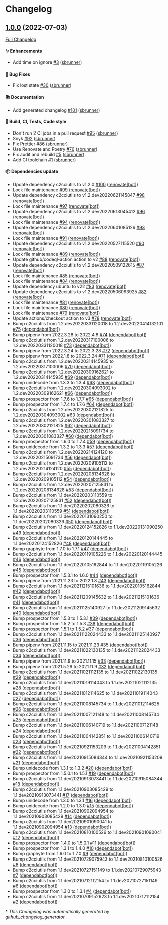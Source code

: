 # Changelog

## [1.0.0](https://github.com/sbrunner/netatmo2graphite/tree/1.0.0) (2022-07-03)

[Full Changelog](https://github.com/sbrunner/netatmo2graphite/compare/227edf87b31d6f6a9a94ebe4c1069a3f3fc20bf9...1.0.0)

#### :sparkles: Enhancements

- Add time on ignore [\#3](https://github.com/sbrunner/netatmo2graphite/pull/3) ([sbrunner](https://github.com/sbrunner))

#### :bug: Bug Fixes

- Fix lost state [\#30](https://github.com/sbrunner/netatmo2graphite/pull/30) ([sbrunner](https://github.com/sbrunner))

#### :books: Documentation

- Add generated changelog [\#101](https://github.com/sbrunner/netatmo2graphite/pull/101) ([sbrunner](https://github.com/sbrunner))

#### :wrench: Build, CI, Tests, Code style

- Don't run 2 CI jobs in a pull request [\#95](https://github.com/sbrunner/netatmo2graphite/pull/95) ([sbrunner](https://github.com/sbrunner))
- Snyk [\#92](https://github.com/sbrunner/netatmo2graphite/pull/92) ([sbrunner](https://github.com/sbrunner))
- Fix Prettier [\#86](https://github.com/sbrunner/netatmo2graphite/pull/86) ([sbrunner](https://github.com/sbrunner))
- Use Renovate and Poetry [\#76](https://github.com/sbrunner/netatmo2graphite/pull/76) ([sbrunner](https://github.com/sbrunner))
- Fix audit and rebuild [\#5](https://github.com/sbrunner/netatmo2graphite/pull/5) ([sbrunner](https://github.com/sbrunner))
- Add CI toolchain [\#1](https://github.com/sbrunner/netatmo2graphite/pull/1) ([sbrunner](https://github.com/sbrunner))

#### :package: Dependencies update

- Update dependency c2cciutils to v1.2.0 [\#100](https://github.com/sbrunner/netatmo2graphite/pull/100) ([renovate[bot]](https://github.com/apps/renovate))
- Lock file maintenance [\#99](https://github.com/sbrunner/netatmo2graphite/pull/99) ([renovate[bot]](https://github.com/apps/renovate))
- Update dependency c2cciutils to v1.2.dev20220621145847 [\#98](https://github.com/sbrunner/netatmo2graphite/pull/98) ([renovate[bot]](https://github.com/apps/renovate))
- Lock file maintenance [\#97](https://github.com/sbrunner/netatmo2graphite/pull/97) ([renovate[bot]](https://github.com/apps/renovate))
- Update dependency c2cciutils to v1.2.dev20220613045412 [\#96](https://github.com/sbrunner/netatmo2graphite/pull/96) ([renovate[bot]](https://github.com/apps/renovate))
- Lock file maintenance [\#94](https://github.com/sbrunner/netatmo2graphite/pull/94) ([renovate[bot]](https://github.com/apps/renovate))
- Update dependency c2cciutils to v1.2.dev20220601085126 [\#93](https://github.com/sbrunner/netatmo2graphite/pull/93) ([renovate[bot]](https://github.com/apps/renovate))
- Lock file maintenance [\#91](https://github.com/sbrunner/netatmo2graphite/pull/91) ([renovate[bot]](https://github.com/apps/renovate))
- Update dependency c2cciutils to v1.2.dev20220527115520 [\#90](https://github.com/sbrunner/netatmo2graphite/pull/90) ([renovate[bot]](https://github.com/apps/renovate))
- Lock file maintenance [\#89](https://github.com/sbrunner/netatmo2graphite/pull/89) ([renovate[bot]](https://github.com/apps/renovate))
- Update github/codeql-action action to v2 [\#88](https://github.com/sbrunner/netatmo2graphite/pull/88) ([renovate[bot]](https://github.com/apps/renovate))
- Update dependency c2cciutils to v1.2.dev20220509122615 [\#87](https://github.com/sbrunner/netatmo2graphite/pull/87) ([renovate[bot]](https://github.com/apps/renovate))
- Lock file maintenance [\#85](https://github.com/sbrunner/netatmo2graphite/pull/85) ([renovate[bot]](https://github.com/apps/renovate))
- Lock file maintenance [\#84](https://github.com/sbrunner/netatmo2graphite/pull/84) ([renovate[bot]](https://github.com/apps/renovate))
- Update dependency ubuntu to v22 [\#83](https://github.com/sbrunner/netatmo2graphite/pull/83) ([renovate[bot]](https://github.com/apps/renovate))
- Update dependency c2cciutils to v1.2.dev20220506093925 [\#82](https://github.com/sbrunner/netatmo2graphite/pull/82) ([renovate[bot]](https://github.com/apps/renovate))
- Lock file maintenance [\#81](https://github.com/sbrunner/netatmo2graphite/pull/81) ([renovate[bot]](https://github.com/apps/renovate))
- Lock file maintenance [\#80](https://github.com/sbrunner/netatmo2graphite/pull/80) ([renovate[bot]](https://github.com/apps/renovate))
- Lock file maintenance [\#79](https://github.com/sbrunner/netatmo2graphite/pull/79) ([renovate[bot]](https://github.com/apps/renovate))
- Update actions/checkout action to v3 [\#78](https://github.com/sbrunner/netatmo2graphite/pull/78) ([renovate[bot]](https://github.com/apps/renovate))
- Bump c2cciutils from 1.2.dev20220331120018 to 1.2.dev20220414132101 [\#75](https://github.com/sbrunner/netatmo2graphite/pull/75) ([dependabot[bot]](https://github.com/apps/dependabot))
- Bump pipenv from 2022.3.28 to 2022.4.8 [\#74](https://github.com/sbrunner/netatmo2graphite/pull/74) ([dependabot[bot]](https://github.com/apps/dependabot))
- Bump c2cciutils from 1.2.dev20220317100006 to 1.2.dev20220331120018 [\#73](https://github.com/sbrunner/netatmo2graphite/pull/73) ([dependabot[bot]](https://github.com/apps/dependabot))
- Bump pipenv from 2022.3.24 to 2022.3.28 [\#72](https://github.com/sbrunner/netatmo2graphite/pull/72) ([dependabot[bot]](https://github.com/apps/dependabot))
- Bump pipenv from 2022.1.8 to 2022.3.24 [\#71](https://github.com/sbrunner/netatmo2graphite/pull/71) ([dependabot[bot]](https://github.com/apps/dependabot))
- Bump c2cciutils from 1.2.dev20220314145935 to 1.2.dev20220317100006 [\#70](https://github.com/sbrunner/netatmo2graphite/pull/70) ([dependabot[bot]](https://github.com/apps/dependabot))
- Bump c2cciutils from 1.2.dev20220309162621 to 1.2.dev20220314145935 [\#69](https://github.com/sbrunner/netatmo2graphite/pull/69) ([dependabot[bot]](https://github.com/apps/dependabot))
- Bump unidecode from 1.3.3 to 1.3.4 [\#68](https://github.com/sbrunner/netatmo2graphite/pull/68) ([dependabot[bot]](https://github.com/apps/dependabot))
- Bump c2cciutils from 1.2.dev20220304093002 to 1.2.dev20220309162621 [\#66](https://github.com/sbrunner/netatmo2graphite/pull/66) ([dependabot[bot]](https://github.com/apps/dependabot))
- Bump prospector from 1.7.6 to 1.7.7 [\#65](https://github.com/sbrunner/netatmo2graphite/pull/65) ([dependabot[bot]](https://github.com/apps/dependabot))
- Bump prospector from 1.7.4 to 1.7.6 [\#64](https://github.com/sbrunner/netatmo2graphite/pull/64) ([dependabot[bot]](https://github.com/apps/dependabot))
- Bump c2cciutils from 1.2.dev20220302121825 to 1.2.dev20220304093002 [\#63](https://github.com/sbrunner/netatmo2graphite/pull/63) ([dependabot[bot]](https://github.com/apps/dependabot))
- Bump c2cciutils from 1.2.dev20220301083327 to 1.2.dev20220302121825 [\#62](https://github.com/sbrunner/netatmo2graphite/pull/62) ([dependabot[bot]](https://github.com/apps/dependabot))
- Bump c2cciutils from 1.2.dev20220215091734 to 1.2.dev20220301083327 [\#60](https://github.com/sbrunner/netatmo2graphite/pull/60) ([dependabot[bot]](https://github.com/apps/dependabot))
- Bump prospector from 1.6.0 to 1.7.4 [\#59](https://github.com/sbrunner/netatmo2graphite/pull/59) ([dependabot[bot]](https://github.com/apps/dependabot))
- Bump unidecode from 1.3.2 to 1.3.3 [\#57](https://github.com/sbrunner/netatmo2graphite/pull/57) ([dependabot[bot]](https://github.com/apps/dependabot))
- Bump c2cciutils from 1.2.dev20220214124120 to 1.2.dev20220215091734 [\#56](https://github.com/sbrunner/netatmo2graphite/pull/56) ([dependabot[bot]](https://github.com/apps/dependabot))
- Bump c2cciutils from 1.2.dev20220209105112 to 1.2.dev20220214124120 [\#55](https://github.com/sbrunner/netatmo2graphite/pull/55) ([dependabot[bot]](https://github.com/apps/dependabot))
- Bump c2cciutils from 1.2.dev20220208134628 to 1.2.dev20220209105112 [\#54](https://github.com/sbrunner/netatmo2graphite/pull/54) ([dependabot[bot]](https://github.com/apps/dependabot))
- Bump c2cciutils from 1.2.dev20220207125831 to 1.2.dev20220208134628 [\#53](https://github.com/sbrunner/netatmo2graphite/pull/53) ([dependabot[bot]](https://github.com/apps/dependabot))
- Bump c2cciutils from 1.1.dev20220203110559 to 1.2.dev20220207125831 [\#52](https://github.com/sbrunner/netatmo2graphite/pull/52) ([dependabot[bot]](https://github.com/apps/dependabot))
- Bump c2cciutils from 1.1.dev20220202080326 to 1.1.dev20220203110559 [\#51](https://github.com/sbrunner/netatmo2graphite/pull/51) ([dependabot[bot]](https://github.com/apps/dependabot))
- Bump c2cciutils from 1.1.dev20220131090250 to 1.1.dev20220202080326 [\#50](https://github.com/sbrunner/netatmo2graphite/pull/50) ([dependabot[bot]](https://github.com/apps/dependabot))
- Bump c2cciutils from 1.1.dev20220124152826 to 1.1.dev20220131090250 [\#49](https://github.com/sbrunner/netatmo2graphite/pull/49) ([dependabot[bot]](https://github.com/apps/dependabot))
- Bump c2cciutils from 1.1.dev20220120144445 to 1.1.dev20220124152826 [\#48](https://github.com/sbrunner/netatmo2graphite/pull/48) ([dependabot[bot]](https://github.com/apps/dependabot))
- Bump graphyte from 1.7.0 to 1.7.1 [\#47](https://github.com/sbrunner/netatmo2graphite/pull/47) ([dependabot[bot]](https://github.com/apps/dependabot))
- Bump c2cciutils from 1.1.dev20220119105226 to 1.1.dev20220120144445 [\#46](https://github.com/sbrunner/netatmo2graphite/pull/46) ([dependabot[bot]](https://github.com/apps/dependabot))
- Bump c2cciutils from 1.1.dev20220105162844 to 1.1.dev20220119105226 [\#45](https://github.com/sbrunner/netatmo2graphite/pull/45) ([dependabot[bot]](https://github.com/apps/dependabot))
- Bump prospector from 1.5.3.1 to 1.6.0 [\#44](https://github.com/sbrunner/netatmo2graphite/pull/44) ([dependabot[bot]](https://github.com/apps/dependabot))
- Bump pipenv from 2021.11.23 to 2022.1.8 [\#43](https://github.com/sbrunner/netatmo2graphite/pull/43) ([dependabot[bot]](https://github.com/apps/dependabot))
- Bump c2cciutils from 1.1.dev20211215101636 to 1.1.dev20220105162844 [\#42](https://github.com/sbrunner/netatmo2graphite/pull/42) ([dependabot[bot]](https://github.com/apps/dependabot))
- Bump c2cciutils from 1.1.dev20211209145632 to 1.1.dev20211215101636 [\#41](https://github.com/sbrunner/netatmo2graphite/pull/41) ([dependabot[bot]](https://github.com/apps/dependabot))
- Bump c2cciutils from 1.1.dev20211125140927 to 1.1.dev20211209145632 [\#40](https://github.com/sbrunner/netatmo2graphite/pull/40) ([dependabot[bot]](https://github.com/apps/dependabot))
- Bump prospector from 1.5.3 to 1.5.3.1 [\#39](https://github.com/sbrunner/netatmo2graphite/pull/39) ([dependabot[bot]](https://github.com/apps/dependabot))
- Bump prospector from 1.5.2 to 1.5.3 [\#38](https://github.com/sbrunner/netatmo2graphite/pull/38) ([dependabot[bot]](https://github.com/apps/dependabot))
- Bump prospector from 1.5.1 to 1.5.2 [\#37](https://github.com/sbrunner/netatmo2graphite/pull/37) ([dependabot[bot]](https://github.com/apps/dependabot))
- Bump c2cciutils from 1.1.dev20211122024433 to 1.1.dev20211125140927 [\#36](https://github.com/sbrunner/netatmo2graphite/pull/36) ([dependabot[bot]](https://github.com/apps/dependabot))
- Bump pipenv from 2021.11.15 to 2021.11.23 [\#35](https://github.com/sbrunner/netatmo2graphite/pull/35) ([dependabot[bot]](https://github.com/apps/dependabot))
- Bump c2cciutils from 1.1.dev20211022130135 to 1.1.dev20211122024433 [\#34](https://github.com/sbrunner/netatmo2graphite/pull/34) ([dependabot[bot]](https://github.com/apps/dependabot))
- Bump pipenv from 2021.11.9 to 2021.11.15 [\#33](https://github.com/sbrunner/netatmo2graphite/pull/33) ([dependabot[bot]](https://github.com/apps/dependabot))
- Bump pipenv from 2021.5.29 to 2021.11.9 [\#32](https://github.com/sbrunner/netatmo2graphite/pull/32) ([dependabot[bot]](https://github.com/apps/dependabot))
- Bump c2cciutils from 1.1.dev20211021112135 to 1.1.dev20211022130135 [\#29](https://github.com/sbrunner/netatmo2graphite/pull/29) ([dependabot[bot]](https://github.com/apps/dependabot))
- Bump c2cciutils from 1.1.dev20211019114043 to 1.1.dev20211021112135 [\#28](https://github.com/sbrunner/netatmo2graphite/pull/28) ([dependabot[bot]](https://github.com/apps/dependabot))
- Bump c2cciutils from 1.1.dev20211012114625 to 1.1.dev20211019114043 [\#27](https://github.com/sbrunner/netatmo2graphite/pull/27) ([dependabot[bot]](https://github.com/apps/dependabot))
- Bump c2cciutils from 1.1.dev20211008145734 to 1.1.dev20211012114625 [\#26](https://github.com/sbrunner/netatmo2graphite/pull/26) ([dependabot[bot]](https://github.com/apps/dependabot))
- Bump c2cciutils from 1.1.dev20211007121148 to 1.1.dev20211008145734 [\#25](https://github.com/sbrunner/netatmo2graphite/pull/25) ([dependabot[bot]](https://github.com/apps/dependabot))
- Bump c2cciutils from 1.1.dev20211006140719 to 1.1.dev20211007121148 [\#24](https://github.com/sbrunner/netatmo2graphite/pull/24) ([dependabot[bot]](https://github.com/apps/dependabot))
- Bump c2cciutils from 1.1.dev20211004142851 to 1.1.dev20211006140719 [\#23](https://github.com/sbrunner/netatmo2graphite/pull/23) ([dependabot[bot]](https://github.com/apps/dependabot))
- Bump c2cciutils from 1.1.dev20210921153209 to 1.1.dev20211004142851 [\#22](https://github.com/sbrunner/netatmo2graphite/pull/22) ([dependabot[bot]](https://github.com/apps/dependabot))
- Bump c2cciutils from 1.1.dev20210915084344 to 1.1.dev20210921153209 [\#21](https://github.com/sbrunner/netatmo2graphite/pull/21) ([dependabot[bot]](https://github.com/apps/dependabot))
- Bump unidecode from 1.3.1 to 1.3.2 [\#20](https://github.com/sbrunner/netatmo2graphite/pull/20) ([dependabot[bot]](https://github.com/apps/dependabot))
- Bump prospector from 1.5.0.1 to 1.5.1 [\#19](https://github.com/sbrunner/netatmo2graphite/pull/19) ([dependabot[bot]](https://github.com/apps/dependabot))
- Bump c2cciutils from 1.1.dev20210913073441 to 1.1.dev20210915084344 [\#18](https://github.com/sbrunner/netatmo2graphite/pull/18) ([dependabot[bot]](https://github.com/apps/dependabot))
- Bump c2cciutils from 1.1.dev20210903085429 to 1.1.dev20210913073441 [\#17](https://github.com/sbrunner/netatmo2graphite/pull/17) ([dependabot[bot]](https://github.com/apps/dependabot))
- Bump unidecode from 1.3.0 to 1.3.1 [\#16](https://github.com/sbrunner/netatmo2graphite/pull/16) ([dependabot[bot]](https://github.com/apps/dependabot))
- Bump unidecode from 1.2.0 to 1.3.0 [\#15](https://github.com/sbrunner/netatmo2graphite/pull/15) ([dependabot[bot]](https://github.com/apps/dependabot))
- Bump c2cciutils from 1.1.dev20210902094954 to 1.1.dev20210903085429 [\#14](https://github.com/sbrunner/netatmo2graphite/pull/14) ([dependabot[bot]](https://github.com/apps/dependabot))
- Bump c2cciutils from 1.1.dev20210901090041 to 1.1.dev20210902094954 [\#13](https://github.com/sbrunner/netatmo2graphite/pull/13) ([dependabot[bot]](https://github.com/apps/dependabot))
- Bump c2cciutils from 1.1.dev20210810100526 to 1.1.dev20210901090041 [\#12](https://github.com/sbrunner/netatmo2graphite/pull/12) ([dependabot[bot]](https://github.com/apps/dependabot))
- Bump prospector from 1.4.0 to 1.5.0.1 [\#11](https://github.com/sbrunner/netatmo2graphite/pull/11) ([dependabot[bot]](https://github.com/apps/dependabot))
- Bump prospector from 1.3.1 to 1.4.0 [\#10](https://github.com/sbrunner/netatmo2graphite/pull/10) ([dependabot[bot]](https://github.com/apps/dependabot))
- Bump graphyte from 1.6.0 to 1.7.0 [\#9](https://github.com/sbrunner/netatmo2graphite/pull/9) ([dependabot[bot]](https://github.com/apps/dependabot))
- Bump c2cciutils from 1.1.dev20210729075943 to 1.1.dev20210810100526 [\#8](https://github.com/sbrunner/netatmo2graphite/pull/8) ([dependabot[bot]](https://github.com/apps/dependabot))
- Bump c2cciutils from 1.1.dev20210727151149 to 1.1.dev20210729075943 [\#7](https://github.com/sbrunner/netatmo2graphite/pull/7) ([dependabot[bot]](https://github.com/apps/dependabot))
- Bump c2cciutils from 1.1.dev20210712112154 to 1.1.dev20210727151149 [\#6](https://github.com/sbrunner/netatmo2graphite/pull/6) ([dependabot[bot]](https://github.com/apps/dependabot))
- Bump prospector from 1.3.0 to 1.3.1 [\#4](https://github.com/sbrunner/netatmo2graphite/pull/4) ([dependabot[bot]](https://github.com/apps/dependabot))
- Bump c2cciutils from 1.1.dev20210709152623 to 1.1.dev20210712112154 [\#2](https://github.com/sbrunner/netatmo2graphite/pull/2) ([dependabot[bot]](https://github.com/apps/dependabot))



\* *This Changelog was automatically generated by [github_changelog_generator](https://github.com/github-changelog-generator/github-changelog-generator)*
